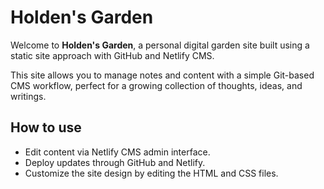 # Holden's Garden

Welcome to **Holden's Garden**, a personal digital garden site built using a static site approach with GitHub and Netlify CMS.

This site allows you to manage notes and content with a simple Git-based CMS workflow, perfect for a growing collection of thoughts, ideas, and writings.

## How to use

- Edit content via Netlify CMS admin interface.
- Deploy updates through GitHub and Netlify.
- Customize the site design by editing the HTML and CSS files.
